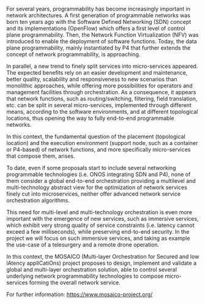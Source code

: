 For several years, programmability has become increasingly important in network architectures. A first generation of programmable networks was born ten years ago with the Software Defined Networking (SDN) concept and its implementations (OpenFlow) which offers a first level of control plane programmability. Then, the Network Function Virtualization (NFV) was introduced to enable the deployment of software functions. Today, the data plane programmability, mainly instantiated by P4 that further extends the concept of network programmability, is approaching.

In parallel, a new trend to finely split services into micro-services appeared. The expected benefits rely on an easier development and maintenance, better quality, scalability and responsiveness to new scenarios than monolithic approaches, while offering more possibilities for operators and management facilities through orchestration.
As a consequence, it appears that network functions, such as routing/switching, filtering, field translation, etc. can be split in several micro-services, implemented through different means, according to the software environments, and at different topological locations, thus opening the way to fully end-to-end programmable networks.

In this context, the fundamental question of the placement (topological location) and the execution environment (support node, such as a container or P4-based) of network functions, and more specifically micro-services that compose them, arises.

To date, even if some proposals start to include several networking programmable technologies (i.e. ONOS integrating SDN and P4), none of them consider a global end-to-end orchestration providing a multilevel and multi-technology abstract view for the optimization of network services finely cut into microservices, neither offer advanced network service orchestration algorithms.

This need for multi-level and multi-technology orchestration is even more important with the emergence of new services, such as immersive services, which exhibit very strong quality of service constraints (i.e. latency cannot exceed a few milliseconds), while preserving end-to-end security. In the project we will focus on such immersive services, and taking as example the use-case of a telesurgery and a remote drone operation.

In this context, the MOSAICO (Multi-layer Orchestration for Secured and low lAtency applICatiOns) project proposes to design, implement and validate a global and multi-layer orchestration solution, able to control several underlying network programmability technologies to compose micro-services forming the overall network service.

For further information: https://www.mosaico-project.org/
